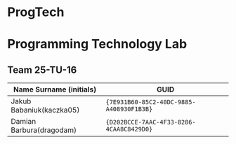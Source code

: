 # ProgTech

# Programming Technology Lab

## Team 25-TU-16

| Name Surname (initials) | GUID                                     |
| ----------------------- | ---------------------------------------- |
| Jakub Babaniuk(kaczka05)| `{7E931B60-85C2-40DC-9885-A408930F1B3B}` |
| Damian Barbura(dragodam)| `{D202BCCE-7AAC-4F33-8286-4CAA8C8429D0}` |
